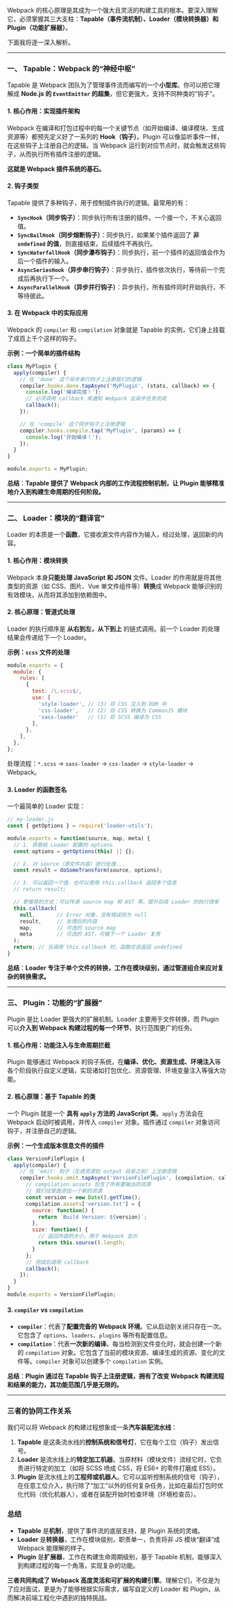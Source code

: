 Webpack 的核心原理是其成为一个强大且灵活的构建工具的根本。要深入理解它，必须掌握其三大支柱：**Tapable（事件流机制）、Loader（模块转换器）和 Plugin（功能扩展器）**。

下面我将逐一深入解析。

---

### 一、 Tapable：Webpack 的“神经中枢”

Tapable 是 Webpack 团队为了管理事件流而编写的一个**小型库**。你可以把它理解成 **Node.js 的 `EventEmitter` 的超集**，但它更强大，支持不同种类的“钩子”。

#### 1. 核心作用：实现插件架构

Webpack 在编译和打包过程中的每一个关键节点（如开始编译、编译模块、生成资源等）都预先定义好了一系列的 **Hook（钩子）**。Plugin 可以像监听事件一样，在这些钩子上注册自己的逻辑。当 Webpack 运行到对应节点时，就会触发这些钩子，从而执行所有插件注册的逻辑。

**这就是 Webpack 插件系统的基石。**

#### 2. 钩子类型

Tapable 提供了多种钩子，用于控制插件执行的逻辑。最常用的有：

*   **`SyncHook`（同步钩子）**：同步执行所有注册的插件。一个接一个，不关心返回值。
*   **`SyncBailHook`（同步熔断钩子）**：同步执行，如果某个插件返回了 **非 `undefined` 的值**，则直接结束，后续插件不再执行。
*   **`SyncWaterfallHook`（同步瀑布钩子）**：同步执行，前一个插件的返回值会作为后一个插件的输入。
*   **`AsyncSeriesHook`（异步串行钩子）**：异步执行，插件依次执行，等待前一个完成后再执行下一个。
*   **`AsyncParallelHook`（异步并行钩子）**：异步执行，所有插件同时开始执行，不等待彼此。

#### 3. 在 Webpack 中的实际应用

Webpack 的 `compiler` 和 `compilation` 对象就是 Tapable 的实例，它们身上挂载了成百上千个这样的钩子。

**示例：一个简单的插件结构**
```javascript
class MyPlugin {
  apply(compiler) {
    // 在 'done' 这个异步串行钩子上注册我们的逻辑
    compiler.hooks.done.tapAsync('MyPlugin', (stats, callback) => {
      console.log('编译完成！');
      // 必须调用 callback 来通知 Webpack 此异步任务完成
      callback();
    });

    // 在 'compile' 这个同步钩子上注册逻辑
    compiler.hooks.compile.tap('MyPlugin', (params) => {
      console.log('开始编译！');
    });
  }
}

module.exports = MyPlugin;
```

**总结**：**Tapable 提供了 Webpack 内部的工作流程控制机制，让 Plugin 能够精准地介入到构建生命周期的任何阶段。**

---

### 二、 Loader：模块的“翻译官”

Loader 的本质是一个**函数**，它接收源文件内容作为输入，经过处理，返回新的内容。

#### 1. 核心作用：模块转换

Webpack 本身**只能处理 JavaScript 和 JSON** 文件。Loader 的作用就是将其他类型的资源（如 CSS、图片、Vue 单文件组件等）**转换**成 Webpack 能够识别的有效模块，从而将其添加到依赖图中。

#### 2. 核心原理：管道式处理

Loader 的执行顺序是 **从右到左，从下到上** 的链式调用。前一个 Loader 的处理结果会传递给下一个 Loader。

**示例：`scss` 文件的处理**
```javascript
module.exports = {
  module: {
    rules: [
      {
        test: /\.scss$/,
        use: [
          'style-loader', // (3) 将 CSS 注入到 DOM 中
          'css-loader',   // (2) 将 CSS 转换为 CommonJS 模块
          'sass-loader'   // (1) 将 SCSS 编译为 CSS
        ],
      },
    ],
  },
};
```
处理流程：`*.scss` -> `sass-loader` -> `css-loader` -> `style-loader` -> Webpack。

#### 3. Loader 的函数签名

一个最简单的 Loader 实现：
```javascript
// my-loader.js
const { getOptions } = require('loader-utils');

module.exports = function(source, map, meta) {
  // 1. 获取给 Loader 配置的 options
  const options = getOptions(this) || {};

  // 2. 对 source（源文件内容）进行处理...
  const result = doSomeTransform(source, options);

  // 3. 可以返回一个值，也可以使用 this.callback 返回多个信息
  // return result;

  // 更推荐的方式：可以传递 source map 和 AST 等，提升后续 Loader 的执行效率
  this.callback(
    null,       // Error 对象，没有错误则为 null
    result,     // 处理后的内容
    map,        // 可选的 source map
    meta        // 可选的 AST，可被下一个 Loader 复用
  );
  return; // 当调用 this.callback 时，函数应该返回 undefined
}
```

**总结**：**Loader 专注于单个文件的转换，工作在模块级别，通过管道组合来应对复杂的转换需求。**

---

### 三、 Plugin：功能的“扩展器”

Plugin 是比 Loader 更强大的扩展机制。Loader 主要用于文件转换，而 Plugin 可以**介入到 Webpack 构建过程的每一个环节**，执行范围更广的任务。

#### 1. 核心作用：功能注入与生命周期拦截

Plugin 能够通过 Webpack 的钩子系统，在**编译、优化、资源生成、环境注入**等各个阶段执行自定义逻辑，实现诸如打包优化、资源管理、环境变量注入等强大功能。

#### 2. 核心原理：基于 Tapable 的类

一个 Plugin 就是一个 **具有 `apply` 方法的 JavaScript 类**。`apply` 方法会在 Webpack 启动时被调用，并传入 `compiler` 对象。插件通过 `compiler` 对象访问钩子，并注册自己的逻辑。

**示例：一个生成版本信息文件的插件**
```javascript
class VersionFilePlugin {
  apply(compiler) {
    // 在 'emit' 钩子（生成资源到 output 目录之前）上注册逻辑
    compiler.hooks.emit.tapAsync('VersionFilePlugin', (compilation, callback) => {
      // compilation.assets 包含了所有要输出的资源
      // 我们往里面添加一个新的资源
      const version = new Date().getTime();
      compilation.assets['version.txt'] = {
        source: function() {
          return `Build Version: ${version}`;
        },
        size: function() {
          // 返回内容的大小，用于 Webpack 显示
          return this.source().length;
        }
      };
      // 完成后调用 callback
      callback();
    });
  }
}
module.exports = VersionFilePlugin;
```

#### 3. `compiler` vs `compilation`

*   **`compiler`**：代表了**配置完备的 Webpack 环境**。它从启动到关闭只存在一次。它包含了 `options`、`loaders`、`plugins` 等所有配置信息。
*   **`compilation`**：代表**一次新的编译**。每当检测到文件变化时，就会创建一个新的 `compilation` 对象。它包含了当前的模块资源、编译生成的资源、变化的文件等。`compiler` 对象可以创建多个 `compilation` 实例。

**总结**：**Plugin 通过在 Tapable 钩子上注册逻辑，拥有了改变 Webpack 构建流程和结果的能力，其功能范围几乎是无限的。**

---

### 三者的协同工作关系

我们可以将 Webpack 的构建过程想象成一条**汽车装配流水线**：

1.  **Tapable** 是这条流水线的**控制系统和信号灯**，它在每个工位（钩子）发出信号。
2.  **Loader** 是流水线上的**特定加工机器**。当原材料（模块文件）流经它时，它负责进行特定的加工（如将 SCSS 喷成 CSS，将 ES6+ 的零件打磨成 ES5）。
3.  **Plugin** 是流水线上的**工程师或机器人**。它可以监听控制系统的信号（钩子），在任意工位介入，执行除了“加工”以外的任何复杂任务，比如在最后打包时优化代码（优化机器人），或者在装配开始时检查环境（环境检查员）。

### 总结

*   **Tapable** 是**机制**，提供了事件流的底层支持，是 Plugin 系统的灵魂。
*   **Loader** 是**转换器**，工作在模块级别，职责单一，负责将非 JS 模块“翻译”成 Webpack 能理解的样子。
*   **Plugin** 是**扩展器**，工作在构建生命周期级别，基于 Tapable 机制，能够深入到构建过程的每一个角落，实现复杂的功能。

**三者共同构成了 Webpack 高度灵活和可扩展的构建引擎**。理解它们，不仅是为了应对面试，更是为了能够根据实际需求，编写自定义的 Loader 和 Plugin，从而解决前端工程化中遇到的独特挑战。